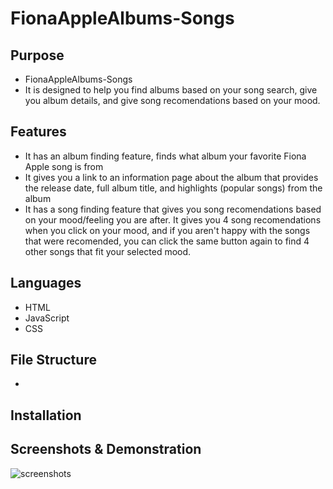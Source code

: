 # FionaAppleAlbums-Songs

## Purpose
- FionaAppleAlbums-Songs
- It is designed to help you find albums based on your song search, give you album details, and give song recomendations based on your mood.

## Features
- It has an album finding feature, finds what album your favorite Fiona Apple song is from
- It gives you a link to an information page about the album that provides the release date, full album title, and highlights (popular songs) from the album
- It has a song finding feature that gives you song recomendations based on your mood/feeling you are after. It gives you 4 song recomendations when you click on your mood, and if you aren't happy with the songs that were recomended, you can click the same button again to find 4 other songs that fit your selected mood.

## Languages
- HTML
- JavaScript
- CSS

## File Structure
- 

## Installation

## Screenshots & Demonstration
![screenshots](images)
